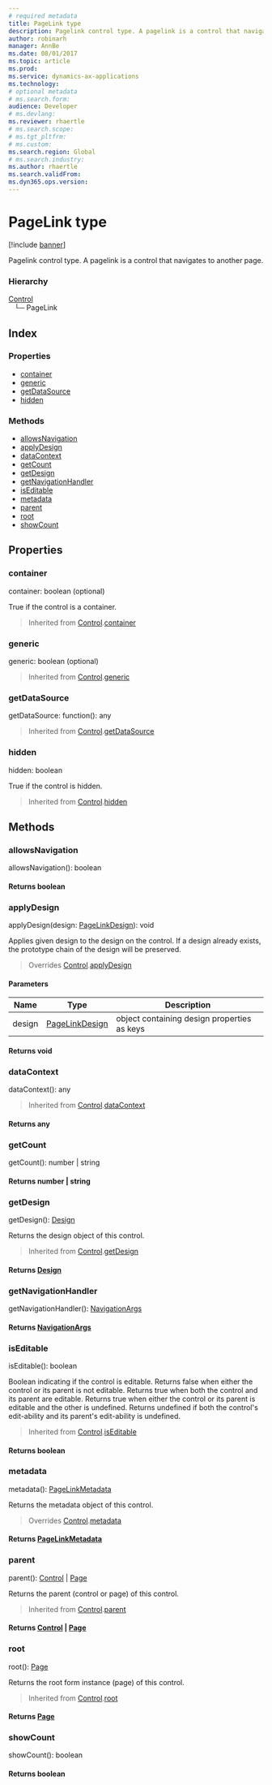 ```yaml
---
# required metadata
title: PageLink type
description: Pagelink control type. A pagelink is a control that navigates to another page.
author: robinarh
manager: AnnBe
ms.date: 08/01/2017
ms.topic: article
ms.prod: 
ms.service: dynamics-ax-applications
ms.technology: 
# optional metadata
# ms.search.form:
audience: Developer
# ms.devlang: 
ms.reviewer: rhaertle
# ms.search.scope: 
# ms.tgt_pltfrm: 
# ms.custom:
ms.search.region: Global
# ms.search.industry: 
ms.author: rhaertle
ms.search.validFrom:
ms.dyn365.ops.version:
---
```


# PageLink type

[!include [banner](../../../../includes/banner.md)]

Pagelink control type. A pagelink is a control that navigates to another page.

### Hierarchy

[Control](view-model-control-basecontrol-icontrol-icontrol.md) <br>&nbsp;&nbsp;&nbsp;└─ PageLink <br>

## Index

### Properties

* [container](view-model-control-pagelink-ipagelink-ipagelink.md#container)
* [generic](view-model-control-pagelink-ipagelink-ipagelink.md#generic)
* [getDataSource](view-model-control-pagelink-ipagelink-ipagelink.md#getdatasource)
* [hidden](view-model-control-pagelink-ipagelink-ipagelink.md#hidden)

### Methods

* [allowsNavigation](view-model-control-pagelink-ipagelink-ipagelink.md#allowsnavigation)
* [applyDesign](view-model-control-pagelink-ipagelink-ipagelink.md#applydesign)
* [dataContext](view-model-control-pagelink-ipagelink-ipagelink.md#datacontext)
* [getCount](view-model-control-pagelink-ipagelink-ipagelink.md#getcount)
* [getDesign](view-model-control-pagelink-ipagelink-ipagelink.md#getdesign)
* [getNavigationHandler](view-model-control-pagelink-ipagelink-ipagelink.md#getnavigationhandler)
* [isEditable](view-model-control-pagelink-ipagelink-ipagelink.md#iseditable)
* [metadata](view-model-control-pagelink-ipagelink-ipagelink.md#metadata)
* [parent](view-model-control-pagelink-ipagelink-ipagelink.md#parent)
* [root](view-model-control-pagelink-ipagelink-ipagelink.md#root)
* [showCount](view-model-control-pagelink-ipagelink-ipagelink.md#showcount)

## Properties

### container

container: boolean (optional) 

True if the control is a container.

> Inherited from [Control](view-model-control-basecontrol-icontrol-icontrol.md).[container](view-model-control-basecontrol-icontrol-icontrol.md#container)


### generic

generic: boolean (optional) 



> Inherited from [Control](view-model-control-basecontrol-icontrol-icontrol.md).[generic](view-model-control-basecontrol-icontrol-icontrol.md#generic)


### getDataSource

getDataSource: function(): any



> Inherited from [Control](view-model-control-basecontrol-icontrol-icontrol.md).[getDataSource](view-model-control-basecontrol-icontrol-icontrol.md#getdatasource)


### hidden

hidden: boolean

True if the control is hidden.

> Inherited from [Control](view-model-control-basecontrol-icontrol-icontrol.md).[hidden](view-model-control-basecontrol-icontrol-icontrol.md#hidden)


## Methods

### allowsNavigation


allowsNavigation(): boolean



#### Returns boolean

### applyDesign


applyDesign(design: [PageLinkDesign](view-model-control-pagelink-ipagelink-ipagelinkdesign.md)): void

Applies given design to the design on the control.
If a design already exists, the prototype chain of the design will be preserved.

> Overrides [Control](view-model-control-basecontrol-icontrol-icontrol.md).[applyDesign](view-model-control-basecontrol-icontrol-icontrol.md#applydesign)


#### Parameters

| Name | Type | Description |
| ---- | ---- | ----------- |
| design|[PageLinkDesign](view-model-control-pagelink-ipagelink-ipagelinkdesign.md)|object containing design properties as keys|

#### Returns void

### dataContext


dataContext(): any



> Inherited from [Control](view-model-control-basecontrol-icontrol-icontrol.md).[dataContext](view-model-control-basecontrol-icontrol-icontrol.md#datacontext)

#### Returns any

### getCount


getCount(): number &#124; string



#### Returns number &#124; string

### getDesign


getDesign(): [Design](view-model-ipage-idesign.md)

Returns the design object of this control.

> Inherited from [Control](view-model-control-basecontrol-icontrol-icontrol.md).[getDesign](view-model-control-basecontrol-icontrol-icontrol.md#getdesign)

#### Returns [Design](view-model-ipage-idesign.md)



### getNavigationHandler


getNavigationHandler(): [NavigationArgs](view-model-ipage-inavigationargs.md)



#### Returns [NavigationArgs](view-model-ipage-inavigationargs.md)

### isEditable


isEditable(): boolean

Boolean indicating if the control is editable.
Returns false when either the control or its parent is not editable.
Returns true when both the control and its parent are editable.
Returns true when either the control or its parent is editable and the other is undefined.
Returns undefined if both the control's edit-ability and its parent's edit-ability is undefined.

> Inherited from [Control](view-model-control-basecontrol-icontrol-icontrol.md).[isEditable](view-model-control-basecontrol-icontrol-icontrol.md#iseditable)

#### Returns boolean



### metadata


metadata(): [PageLinkMetadata](view-model-control-pagelink-ipagelink-ipagelinkmetadata.md)

Returns the metadata object of this control.

> Overrides [Control](view-model-control-basecontrol-icontrol-icontrol.md).[metadata](view-model-control-basecontrol-icontrol-icontrol.md#metadata)

#### Returns [PageLinkMetadata](view-model-control-pagelink-ipagelink-ipagelinkmetadata.md)



### parent


parent(): [Control](view-model-control-basecontrol-icontrol-icontrol.md) &#124; [Page](view-model-ipage-ipage.md)

Returns the parent (control or page) of this control.

> Inherited from [Control](view-model-control-basecontrol-icontrol-icontrol.md).[parent](view-model-control-basecontrol-icontrol-icontrol.md#parent)

#### Returns [Control](view-model-control-basecontrol-icontrol-icontrol.md) &#124; [Page](view-model-ipage-ipage.md)



### root


root(): [Page](view-model-ipage-ipage.md)

Returns the root form instance (page) of this control.

> Inherited from [Control](view-model-control-basecontrol-icontrol-icontrol.md).[root](view-model-control-basecontrol-icontrol-icontrol.md#root)

#### Returns [Page](view-model-ipage-ipage.md)



### showCount


showCount(): boolean



#### Returns boolean

